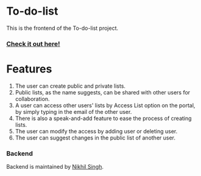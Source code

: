 # To-do-list

This is the frontend of the To-do-list project.

### [Check it out here!](https://keepnotes.netlify.app/login.html)

# Features

1. The user can create public and private lists.
2. Public lists, as the name suggests, can be shared with other users for collaboration.
3. A user can access other users' lists by Access List option on the portal, by simply typing in the email of the other user.
4. There is also a speak-and-add feature to ease the process of creating lists.
5. The user can modify the access by adding user or deleting user.
6. The user can suggest changes in the public list of another user.
 
 ### Backend
 
 Backend is maintained by [Nikhil Singh](https://github.com/nikhils4/To-do-list-backend).
